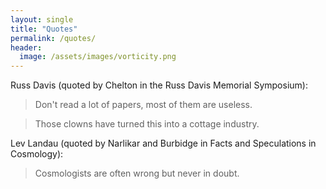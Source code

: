 ```yaml
---
layout: single
title: "Quotes"
permalink: /quotes/
header:
  image: /assets/images/vorticity.png
---
```


Russ Davis (quoted by Chelton in the Russ Davis Memorial Symposium):

>Don't read a lot of papers, most of them are useless. 

>Those clowns have turned this into a cottage industry.

Lev Landau (quoted by Narlikar and Burbidge in Facts and Speculations in Cosmology):

>Cosmologists are often wrong but never in doubt.
